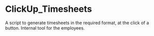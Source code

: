 # ClickUp_Timesheets
A script to generate timesheets in the required format, at the click of a button. Internal tool for the employees.
